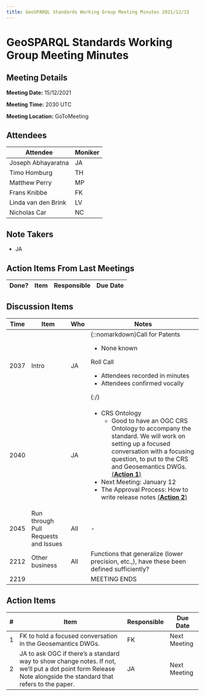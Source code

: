 ```yaml
---
title: GeoSPARQL Standards Working Group Meeting Minutes 2021/12/15
---
```

# GeoSPARQL Standards Working Group Meeting Minutes
## Meeting Details
**Meeting Date:** 15/12/2021

**Meeting Time:** 2030 UTC

**Meeting Location:** GoToMeeting  

## Attendees

| Attendee | Moniker |
| ---- | ---- |
| Joseph Abhayaratna | JA |
| Timo Homburg | TH |
| Matthew Perry | MP |
| Frans Knibbe | FK |
| Linda van den Brink | LV |
| Nicholas Car | NC |

## Note Takers
- JA

## Action Items From Last Meetings

| Done? | Item | Responsible | Due Date |
| ---- | ---- | ---- | --- |


## Discussion Items

| Time | Item | Who | Notes |
| ---- | ---- | ---- | ---- |
| 2037 | Intro | JA | {::nomarkdown}Call for Patents<ul><li>None known</li></ul>Roll Call<ul><li>Attendees recorded in minutes</li><li>Attendees confirmed vocally</li></ul>{:/} |
| 2040 |  | JA | <ul><li>CRS Ontology<ul><li>Good to have an OGC CRS Ontology to accompany the standard. We will work on setting up a focused conversation with a focusing question, to put to the CRS and Geosemantics DWGs. [(**Action 1**)](#action_1)</li></ul></li><li>Next Meeting: January 12</li><li>The Approval Process: How to write release notes [(**Action 2**)](#action_2) |
| 2045 | Run through Pull Requests and Issues | All | - |
| 2212 | Other business | All | Functions that generalize (lower precision, etc.,), have these been defined sufficiently? |
| 2219 | | | MEETING ENDS |

## Action Items

| \# | Item | Responsible | Due Date |
| ---- | ---- | ---- | ---- |
| <span name="action_1">1</span> | FK to hold a focused conversation in the Geosemantics DWGs. | FK | Next Meeting |
| <span name="action_2">2</span> | JA to ask OGC if there’s a standard way to show change notes. If not, we’ll put a dot point form Release Note alongside the standard that refers to the paper. | JA | Next Meeting |
